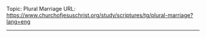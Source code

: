 Topic: Plural Marriage
URL: https://www.churchofjesuschrist.org/study/scriptures/tg/plural-marriage?lang=eng

---

